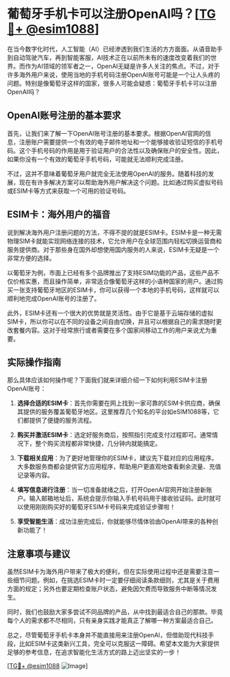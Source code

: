 # 葡萄牙手机卡可以注册OpenAI吗？[[TG💪+ @esim1088](https://t.me/s/esim1088)]

在当今数字化时代，人工智能（AI）已经渗透到我们生活的方方面面。从语音助手到自动驾驶汽车，再到智能客服，AI技术正在以前所未有的速度改变着我们的世界。而作为AI领域的领军者之一，OpenAI无疑是许多人关注的焦点。不过，对于许多海外用户来说，使用当地的手机号码注册OpenAI账号可能是一个让人头疼的问题。特别是像葡萄牙这样的国家，很多人可能会疑惑：葡萄牙手机卡可以注册OpenAI吗？

## OpenAI账号注册的基本要求

首先，让我们来了解一下OpenAI账号注册的基本要求。根据OpenAI官网的信息，注册账户需要提供一个有效的电子邮件地址和一个能够接收验证短信的手机号码。这个手机号码的作用是用于验证用户的合法性以及确保账户的安全性。因此，如果你没有一个有效的葡萄牙手机号码，可能就无法顺利完成注册。

不过，这并不意味着葡萄牙用户就完全无法使用OpenAI的服务。随着科技的发展，现在有许多解决方案可以帮助海外用户解决这个问题。比如通过购买虚拟号码或ESIM卡等方式来获取一个可用的验证号码。

## ESIM卡：海外用户的福音

说到解决海外用户注册问题的方法，不得不提的就是ESIM卡。ESIM卡是一种无需物理SIM卡就能实现网络连接的技术，它允许用户在全球范围内轻松切换运营商和服务提供商。对于那些身在国外却想使用国内服务的人来说，ESIM卡无疑是一个非常方便的选择。

以葡萄牙为例，市面上已经有多个品牌推出了支持ESIM功能的产品，这些产品不仅价格实惠，而且操作简单，非常适合像葡萄牙这样的小语种国家的用户。通过购买一张支持葡萄牙地区的ESIM卡，你可以获得一个本地的手机号码，这样就可以顺利地完成OpenAI账号的注册了。

此外，ESIM卡还有一个很大的优势就是灵活性。由于它是基于云端存储的虚拟SIM卡，所以你可以在不同的设备之间自由切换，并且可以根据自己的需求随时更改套餐内容。这对于经常旅行或者需要在多个国家间移动工作的用户来说尤为重要。

## 实际操作指南

那么具体应该如何操作呢？下面我们就来详细介绍一下如何利用ESIM卡注册OpenAI账号：

1. **选择合适的ESIM卡**：首先你需要在网上找到一家可靠的ESIM卡供应商，确保其提供的服务覆盖葡萄牙地区。这里推荐几个知名的平台如eSIM1088等，它们都提供了便捷的服务流程。
   
2. **购买并激活ESIM卡**：选定好服务商后，按照指引完成支付过程即可。通常情况下，整个购买流程都非常快捷，几分钟内就能搞定。

3. **下载相关应用**：为了更好地管理你的ESIM卡，建议先下载对应的应用程序。大多数服务商都会提供官方应用程序，帮助用户更直观地查看剩余流量、充值记录等内容。

4. **填写信息进行注册**：当一切准备就绪之后，打开OpenAI官网开始注册新账户。输入邮箱地址后，系统会提示你输入手机号码用于接收验证码。此时就可以使用刚刚购买好的葡萄牙ESIM卡号码来完成验证步骤啦！

5. **享受智能生活**：成功注册完成后，你就能够尽情体验由OpenAI带来的各种创新功能了！

## 注意事项与建议

虽然ESIM卡为海外用户带来了极大的便利，但在实际使用过程中还是需要注意一些细节问题。例如，在挑选ESIM卡时一定要仔细阅读条款细则，尤其是关于费用方面的规定；另外也要定期检查账户状态，避免因欠费而导致服务中断等情况发生。

同时，我们也鼓励大家多尝试不同品牌的产品，从中找到最适合自己的那款。毕竟每个人的需求都不尽相同，只有亲身实践才能真正了解哪一种方案最适合自己。

总之，尽管葡萄牙手机卡本身并不能直接用来注册OpenAI，但借助现代科技手段，比如ESIM卡这类新兴工具，完全可以克服这一障碍。希望本文能为大家提供足够的参考信息，在追求智能化生活方式的路上迈出坚实的一步！

[[TG💪+ @esim1088](https://t.me/s/esim1088) ![Image](https://i.postimg.cc/4NQfJmqS/Snipaste-2025-05-13-00-14-12.png)]
